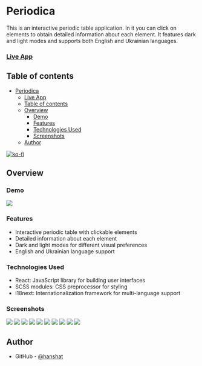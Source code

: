 # Periodica

This is an interactive periodic table application. In it you can click on elements to obtain detailed information about each element. It features dark and light modes and supports both English and Ukrainian languages.

### [Live App](https://periodica.vercel.app/)

## Table of contents

- [Periodica](#periodica)
    - [Live App](#live-app)
  - [Table of contents](#table-of-contents)
  - [Overview](#overview)
    - [Demo](#demo)
    - [Features](#features)
    - [Technologies Used](#technologies-used)
    - [Screenshots](#screenshots)
  - [Author](#author)

[![ko-fi](https://ko-fi.com/img/githubbutton_sm.svg)](https://ko-fi.com/)

## Overview

### Demo

![](./Screenshots/Animation.gif)

### Features

-   Interactive periodic table with clickable elements
-   Detailed information about each element
-   Dark and light modes for different visual preferences
-   English and Ukrainian language support

### Technologies Used

-   React: JavaScript library for building user interfaces
-   SCSS modules: CSS preprocessor for styling
-   i18next: Internationalization framework for multi-language support

### Screenshots

![](./Screenshots/Screenshot1.png)
![](./Screenshots/Screenshot2.png)
![](./Screenshots/Screenshot3.png)
![](./Screenshots/Screenshot4.png)
![](./Screenshots/Screenshot5.png)
![](./Screenshots/Screenshot6.png)
![](./Screenshots/Screenshot7.png)
![](./Screenshots/Screenshot8.png)
![](./Screenshots/Screenshot9.png)
![](./Screenshots/Screenshot10.png)

## Author

-   GitHub - [@hanshat](https://github.com/hanshat)
